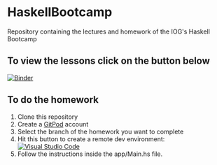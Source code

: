 # HaskellBootcamp
Repository containing the lectures and homework of the IOG's Haskell Bootcamp

## To view the lessons click on the button below

[![Binder](https://mybinder.org/badge_logo.svg)](https://mybinder.org/v2/gh/rober-m/haskell-bootcamp/HEAD?labpath=%2Flab%2Flecture-1.ipynb)

## To do the homework

1. Clone this repository
2. Create a [GitPod](https://www.gitpod.io/) account
4. Select the branch of the homework you want to complete
5. Hit this button to create a remote dev environment: [![Visual Studio Code](https://img.shields.io/badge/Visual%20Studio%20Code-0078d7.svg?style=flat&logo=visual-studio-code&logoColor=white)](https://gitpod.io/#https://github.com/rober-m/haskell-bootcamp)
6. Follow the instructions inside the app/Main.hs file.
